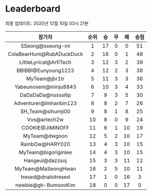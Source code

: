# Leaderboard
최종 업데이트: 2020년 12월 10일 03시 21분




| 참가자 | 순위 | 승 | 무 | 패 | 승점 |
|:---:|:---:|:---:|:---:|:---:|:---:|
| SSeong@sseong-mi | 1 | 17 | 0 | 0 | 51 |
| ColaBearHunt@RubADuckDuck | 2 | 16 | 0 | 1 | 48 |
| LittleLyrical@ArfiTech | 3 | 12 | 3 | 2 | 39 |
| BBIBBI@Eunyoung1223 | 4 | 12 | 2 | 3 | 38 |
| MyTeam@jbr1tr | 5 | 11 | 3 | 3 | 36 |
| Yabeunosem@minju8843 | 6 | 10 | 3 | 4 | 33 |
| DaDaDaDa@nsssslllp | 7 | 9 | 3 | 5 | 30 |
| Adventurer@Imhanbin123 | 8 | 8 | 2 | 7 | 26 |
| SH_Team@sihumji00 | 9 | 8 | 1 | 8 | 25 |
| Vvs@artech2w | 10 | 8 | 0 | 9 | 24 |
| COOKIE@JIMINOFF | 11 | 6 | 1 | 10 | 19 |
| MyTeam@dwgoon | 12 | 5 | 2 | 10 | 17 |
| RainbOw@HARY020 | 13 | 4 | 3 | 10 | 15 |
| MyTeam@bigoriginlee | 14 | 4 | 3 | 10 | 15 |
| Hangeul@dazzsoj | 15 | 3 | 3 | 11 | 12 |
| MyTeam@MaSeongHwan | 16 | 2 | 5 | 10 | 11 |
| tresed@dnalsitresed | 17 | 1 | 0 | 16 | 3 |
| newbie@gh-BumsooKim | 18 | 0 | 0 | 17 | 0 |